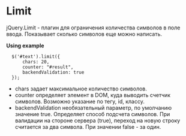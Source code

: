 Limit
=====

jQuery.Limit - плагин для ограничения количества символов в поле ввода.
Показывает сколько символов еще можно написать.

**Using example**

```
  $('#text').limit({
      chars: 20,
      counter: "#result",
      backendValidation: true
  });	
```

- chars задает максимальное количество символов.
- counter определяет элемент в DOM, куда выводить счетчик символов. Возможно указание по тегу, id, классу.
- backendValidation необязательный параметр, по умолчанию значение true. Определяет способ подсчета символов. При валидации на стороне сервера (true), переход на новую строку считается за два символа. При значении false - за один.
